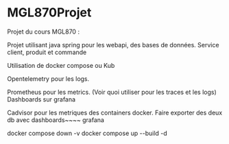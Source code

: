 # MGL870Projet

Projet du cours MGL870 :

Projet utilisant java spring pour les webapi, des bases de données.
Service client, produit et commande

Utilisation de docker compose ou Kub

Opentelemetry pour les logs.

Prometheus pour les metrics.
(Voir quoi utiliser pour les traces et les logs)
Dashboards sur grafana

Cadvisor pour les metriques des containers docker.
Faire exporter des deux db avec dashboards~~~~ grafana


docker compose down -v
docker compose up --build -d
